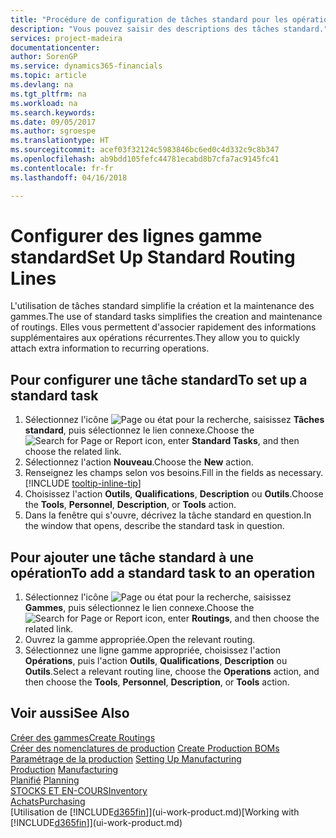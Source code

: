 ```yaml
---
title: "Procédure de configuration de tâches standard pour les opérations | Microsoft Docs"
description: "Vous pouvez saisir des descriptions des tâches standard."
services: project-madeira
documentationcenter: 
author: SorenGP
ms.service: dynamics365-financials
ms.topic: article
ms.devlang: na
ms.tgt_pltfrm: na
ms.workload: na
ms.search.keywords: 
ms.date: 09/05/2017
ms.author: sgroespe
ms.translationtype: HT
ms.sourcegitcommit: acef03f32124c5983846bc6ed0c4d332c9c8b347
ms.openlocfilehash: ab9bdd105fefc44781ecabd8b7cfa7ac9145fc41
ms.contentlocale: fr-fr
ms.lasthandoff: 04/16/2018

---
```

# <a name="set-up-standard-routing-lines"></a><span data-ttu-id="b9a8d-103">Configurer des lignes gamme standard</span><span class="sxs-lookup"><span data-stu-id="b9a8d-103">Set Up Standard Routing Lines</span></span>
<span data-ttu-id="b9a8d-104">L'utilisation de tâches standard simplifie la création et la maintenance des gammes.</span><span class="sxs-lookup"><span data-stu-id="b9a8d-104">The use of standard tasks simplifies the creation and maintenance of routings.</span></span> <span data-ttu-id="b9a8d-105">Elles vous permettent d'associer rapidement des informations supplémentaires aux opérations récurrentes.</span><span class="sxs-lookup"><span data-stu-id="b9a8d-105">They allow you to quickly attach extra information to recurring operations.</span></span>

## <a name="to-set-up-a-standard-task"></a><span data-ttu-id="b9a8d-106">Pour configurer une tâche standard</span><span class="sxs-lookup"><span data-stu-id="b9a8d-106">To set up a standard task</span></span>
1. <span data-ttu-id="b9a8d-107">Sélectionnez l'icône ![Page ou état pour la recherche](media/ui-search/search_small.png "Page ou état pour la recherche"), saisissez **Tâches standard**, puis sélectionnez le lien connexe.</span><span class="sxs-lookup"><span data-stu-id="b9a8d-107">Choose the ![Search for Page or Report](media/ui-search/search_small.png "Search for Page or Report icon") icon, enter **Standard Tasks**, and then choose the related link.</span></span>
2. <span data-ttu-id="b9a8d-108">Sélectionnez l'action **Nouveau**.</span><span class="sxs-lookup"><span data-stu-id="b9a8d-108">Choose the **New** action.</span></span>
3. <span data-ttu-id="b9a8d-109">Renseignez les champs selon vos besoins.</span><span class="sxs-lookup"><span data-stu-id="b9a8d-109">Fill in the fields as necessary.</span></span> [!INCLUDE [tooltip-inline-tip](includes/tooltip-inline-tip_md.md)]
4. <span data-ttu-id="b9a8d-110">Choisissez l'action **Outils**, **Qualifications**, **Description** ou **Outils**.</span><span class="sxs-lookup"><span data-stu-id="b9a8d-110">Choose the **Tools**, **Personnel**, **Description**, or **Tools** action.</span></span>
5. <span data-ttu-id="b9a8d-111">Dans la fenêtre qui s'ouvre, décrivez la tâche standard en question.</span><span class="sxs-lookup"><span data-stu-id="b9a8d-111">In the window that opens, describe the standard task in question.</span></span>

## <a name="to-add-a-standard-task-to-an-operation"></a><span data-ttu-id="b9a8d-112">Pour ajouter une tâche standard à une opération</span><span class="sxs-lookup"><span data-stu-id="b9a8d-112">To add a standard task to an operation</span></span>
1. <span data-ttu-id="b9a8d-113">Sélectionnez l'icône ![Page ou état pour la recherche](media/ui-search/search_small.png "Page ou état pour la recherche"), saisissez **Gammes**, puis sélectionnez le lien connexe.</span><span class="sxs-lookup"><span data-stu-id="b9a8d-113">Choose the ![Search for Page or Report](media/ui-search/search_small.png "Search for Page or Report icon") icon, enter **Routings**, and then choose the related link.</span></span>
2. <span data-ttu-id="b9a8d-114">Ouvrez la gamme appropriée.</span><span class="sxs-lookup"><span data-stu-id="b9a8d-114">Open the relevant routing.</span></span>
3. <span data-ttu-id="b9a8d-115">Sélectionnez une ligne gamme appropriée, choisissez l'action **Opérations**, puis l'action **Outils**, **Qualifications**, **Description** ou **Outils**.</span><span class="sxs-lookup"><span data-stu-id="b9a8d-115">Select a relevant routing line, choose the **Operations** action, and then choose the **Tools**, **Personnel**, **Description**, or **Tools** action.</span></span>

## <a name="see-also"></a><span data-ttu-id="b9a8d-116">Voir aussi</span><span class="sxs-lookup"><span data-stu-id="b9a8d-116">See Also</span></span>  
[<span data-ttu-id="b9a8d-117">Créer des gammes</span><span class="sxs-lookup"><span data-stu-id="b9a8d-117">Create Routings</span></span>](production-how-to-create-routings.md)  
<span data-ttu-id="b9a8d-118">[Créer des nomenclatures de production](production-how-to-create-production-boms.md)   </span><span class="sxs-lookup"><span data-stu-id="b9a8d-118">[Create Production BOMs](production-how-to-create-production-boms.md)   </span></span>  
<span data-ttu-id="b9a8d-119">[Paramétrage de la production](production-configure-production-processes.md) </span><span class="sxs-lookup"><span data-stu-id="b9a8d-119">[Setting Up Manufacturing](production-configure-production-processes.md) </span></span>  
<span data-ttu-id="b9a8d-120">[Production](production-manage-manufacturing.md)  </span><span class="sxs-lookup"><span data-stu-id="b9a8d-120">[Manufacturing](production-manage-manufacturing.md)  </span></span>  
<span data-ttu-id="b9a8d-121">[Planifié](production-planning.md) </span><span class="sxs-lookup"><span data-stu-id="b9a8d-121">[Planning](production-planning.md) </span></span>  
[<span data-ttu-id="b9a8d-122">STOCKS ET EN-COURS</span><span class="sxs-lookup"><span data-stu-id="b9a8d-122">Inventory</span></span>](inventory-manage-inventory.md)  
[<span data-ttu-id="b9a8d-123">Achats</span><span class="sxs-lookup"><span data-stu-id="b9a8d-123">Purchasing</span></span>](purchasing-manage-purchasing.md)  
<span data-ttu-id="b9a8d-124">[Utilisation de [!INCLUDE[d365fin](includes/d365fin_md.md)]](ui-work-product.md)</span><span class="sxs-lookup"><span data-stu-id="b9a8d-124">[Working with [!INCLUDE[d365fin](includes/d365fin_md.md)]](ui-work-product.md)</span></span>  

